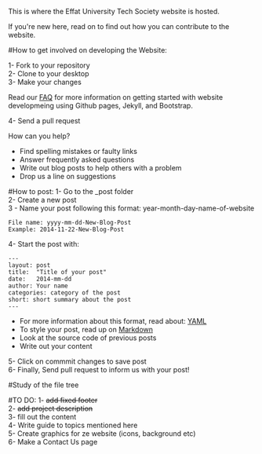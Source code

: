 This is where the Effat University Tech Society website is hosted.

If you're new here, read on to find out how you can contribute to the website. 

#How to get involved on developing the Website:

1- Fork to your repository <br>
2- Clone to your desktop <br>
3- Make your changes <br>

Read our [FAQ](http://euts.github.io/FAQ/) for more information on getting started with website developmeing using Github pages, Jekyll, and Bootstrap. <br>

4- Send a pull request

How can you help?
- Find spelling mistakes or faulty links
- Answer frequently asked questions
- Write out blog posts to help others with a problem 
- Drop us a line on suggestions 

#How to post:
1- Go to the _post folder <br>
2- Create a new post <br>
3 - Name your post following this format: year-month-day-name-of-website <br>
```
File name: yyyy-mm-dd-New-Blog-Post
Example: 2014-11-22-New-Blog-Post
```
4- Start the post with:
```
---
layout: post
title:  "Title of your post"
date:   2014-mm-dd 
author: Your name
categories: category of the post
short: short summary about the post
---
```
  * For more information about this format,  read about: [YAML](https://en.wikipedia.org/wiki/YAML) <br>
  * To style your post, read up on [Markdown](http://en.wikipedia.org/wiki/Markdown) <br>
  * Look at the source code of previous posts <br>
  * Write out your content <br>

5- Click on commmit changes to save post <br>
6- Finally, Send pull request to inform us with your post!


#Study of the file tree

#TO DO:
1- ~~add fixed footer~~ <br>
2- ~~add project description~~ <br>
3- fill out the content <br>
4- Write guide to topics mentioned here   
5- Create graphics for ze website (icons, background etc)<br>
6- Make a Contact Us page
